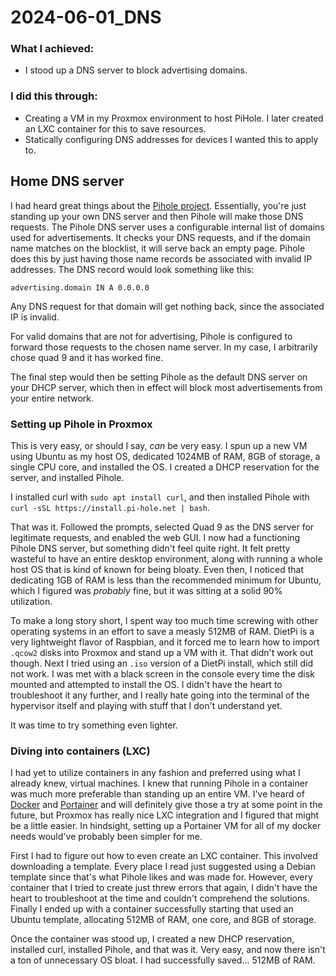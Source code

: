 # 2024-06-01_DNS

### What I achieved:
- I stood up a DNS server to block advertising domains.

### I did this through:
- Creating a VM in my Proxmox environment to host PiHole. I later created an LXC container for this to save resources.
- Statically configuring DNS addresses for devices I wanted this to apply to.

## Home DNS server

I had heard great things about the [Pihole project](https://pi-hole.net/). Essentially, you're just standing up your own DNS server and then Pihole will make those DNS requests. The Pihole DNS server uses a configurable internal list of domains used for advertisements. It checks your DNS requests, and if the domain name matches on the blocklist, it will serve back an empty page. Pihole does this by just having those name records be associated with invalid IP addresses. The DNS record would look something like this:

``advertising.domain IN A 0.0.0.0``

Any DNS request for that domain will get nothing back, since the associated IP is invalid.

For valid domains that are not for advertising, Pihole is configured to forward those requests to the chosen name server. In my case, I arbitrarily chose quad 9 and it has worked fine.

The final step would then be setting Pihole as the default DNS server on your DHCP server, which then in effect will block most advertisements from your entire network.

### Setting up Pihole in Proxmox

This is very easy, or should I say, _can_ be very easy. I spun up a new VM using Ubuntu as my host OS, dedicated 1024MB of RAM, 8GB of storage, a single CPU core, and installed the OS. I created a DHCP reservation for the server, and installed Pihole.

I installed curl with ``sudo apt install curl``, and then installed Pihole with ``curl -sSL https://install.pi-hole.net | bash``.

That was it. Followed the prompts, selected Quad 9 as the DNS server for legitimate requests, and enabled the web GUI. I now had a functioning Pihole DNS server, but something didn't feel quite right. It felt pretty wasteful to have an entire desktop environment, along with running a whole host OS that is kind of known for being bloaty. Even then, I noticed that dedicating 1GB of RAM is less than the recommended minimum for Ubuntu, which I figured was _probably_ fine, but it was sitting at a solid 90% utilization.

To make a long story short, I spent way too much time screwing with other operating systems in an effort to save a measly 512MB of RAM. DietPi is a very lightweight flavor of Raspbian, and it forced me to learn how to import ``.qcow2`` disks into Proxmox and stand up a VM with it. That didn't work out though. Next I tried using an ``.iso`` version of a DietPi install, which still did not work. I was met with a black screen in the console every time the disk mounted and attempted to install the OS. I didn't have the heart to troubleshoot it any further, and I really hate going into the terminal of the hypervisor itself and playing with stuff that I don't understand yet.

It was time to try something even lighter.

### Diving into containers (LXC)

I had yet to utilize containers in any fashion and preferred using what I already knew, virtual machines. I knew that running Pihole in a container was much more preferable than standing up an entire VM. I've heard of [Docker](https://www.docker.com/) and [Portainer](https://www.portainer.io/) and will definitely give those a try at some point in the future, but Proxmox has really nice LXC integration and I figured that might be a little easier. In hindsight, setting up a Portainer VM for all of my docker needs would've probably been simpler for me.

First I had to figure out how to even create an LXC container. This involved downloading a template. Every place I read just suggested using a Debian template since that's what Pihole likes and was made for. However, every container that I tried to create just threw errors that again, I didn't have the heart to troubleshoot at the time and couldn't comprehend the solutions. Finally I ended up with a container successfully starting that used an Ubuntu template, allocating 512MB of RAM, one core, and 8GB of storage.

Once the container was stood up, I created a new DHCP reservation, installed curl, installed Pihole, and that was it. Very easy, and now there isn't a ton of unnecessary OS bloat. I had successfully saved... 512MB of RAM.